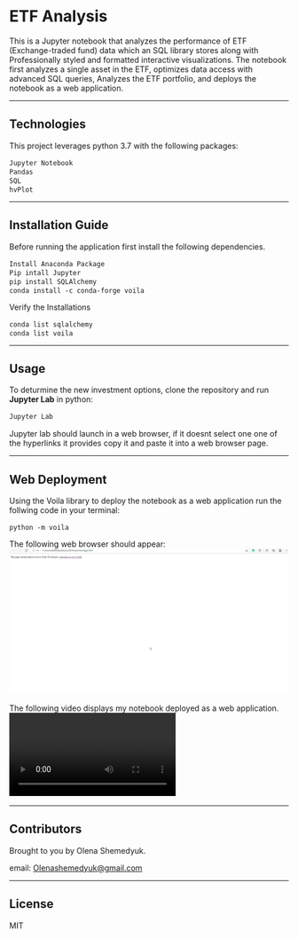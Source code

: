 # ETF Analysis
This is a Jupyter notebook that analyzes the performance of ETF (Exchange-traded fund) data which an SQL library stores along with Professionally styled and formatted interactive visualizations. The notebook first analyzes a single asset in the ETF, optimizes data access with advanced SQL queries, Analyzes the ETF portfolio, and deploys the notebook as a web application. 

---

## Technologies

This project leverages python 3.7 with the following packages:

```
Jupyter Notebook 
Pandas 
SQL
hvPlot
```

---

## Installation Guide

Before running the application first install the following dependencies.
```
Install Anaconda Package
Pip intall Jupyter 
pip install SQLAlchemy
conda install -c conda-forge voila
```

Verify the Installations 
```
conda list sqlalchemy
conda list voila
```
---

## Usage

To deturmine the new investment options, clone the repository and run **Jupyter Lab** in python: 

```python
Jupyter Lab
```
Jupyter lab should launch in a web browser, if it doesnt select one one of the hyperlinks it provides copy it and paste it into a web browser page.  

---
## Web Deployment 

Using the Voila library to deploy the notebook as a web application run the follwing code in your terminal: 

```
python -m voila
```

The following web browser should appear:
![image](https://github.com/Oleener/Challenge_7_ETF_Analysis/blob/main/Web%20Deployment/1.png)

The following video displays my notebook deployed as a web application. 
![video](https://github.com/Oleener/Challenge_7_ETF_Analysis/blob/main/Web%20Deployment/etf_analyzer%20.mp4)

---
## Contributors

Brought to you by Olena Shemedyuk.

email: Olenashemedyuk@gmail.com

---

## License

MIT

